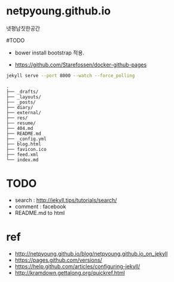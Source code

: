 netpyoung.github.io
===================

넷평남짓한공간

#TODO
* bower install bootstrap 적용.


* https://github.com/Starefossen/docker-github-pages

``` bash
jekyll serve --port 8000 --watch --force_polling
```


```tree
.
├── _drafts/
├── _layouts/
├── _posts/
├── diary/
├── external/
├── res/
├── resume/
├── 404.md
├── README.md
├── _config.yml
├── blog.html
├── favicon.ico
├── feed.xml
└── index.md
```

# TODO
* search : http://jekyll.tips/tutorials/search/
* comment : facebook
* README.md to html

# ref
* http://netpyoung.github.io/blog/netpyoung.github.io_on_jekyll
* https://pages.github.com/versions/
* https://help.github.com/articles/configuring-jekyll/
* http://kramdown.gettalong.org/quickref.html
